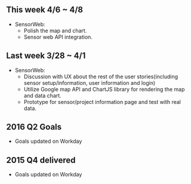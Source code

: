 ## This week 4/6 ~ 4/8
* SensorWeb:
  - Polish the map and chart.
  - Sensor web API integration.

## Last week 3/28 ~ 4/1
* SensorWeb:
  - Discussion with UX about the rest of the user stories(including sensor setup/information, user information and login)
  - Utilize Google map API and ChartJS library for rendering the map and data chart.
  - Prototype for sensor/project information page and test with real data.

## 2016 Q2 Goals
* Goals updated on Workday

## 2015 Q4 delivered

* Goals updated on Workday
